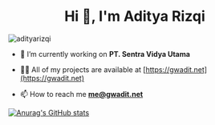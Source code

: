 <h1 align="center">Hi 👋, I'm Aditya Rizqi</h1>
<p align="left"> <img src="https://komarev.com/ghpvc/?username=adityarizqi&label=Profile%20views&color=0e75b6&style=flat" alt="adityarizqi" /> </p>

- 🔭 I’m currently working on **PT. Sentra Vidya Utama**

- 👨‍💻 All of my projects are available at [https://gwadit.net](https://gwadit.net)

- 📫 How to reach me **me@gwadit.net**

[![Anurag's GitHub stats](https://github-readme-stats.vercel.app/api?username=adityarizqi&theme=transparent&show_icons=true)](https://github.com/anuraghazra/github-readme-stats)
